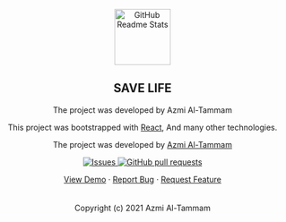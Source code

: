 <p align="center"> <img width="100px" src="https://res.cloudinary.com/durpirilj/image/upload/v1638193558/icon_fenpky.png" align="center" alt="GitHub Readme Stats" /> <h2 align="center">SAVE LIFE</h2> <p align="center">The project was developed by Azmi Al-Tammam</p></p>

<p align="center">
This project was bootstrapped with <a href="https://reactjs.org/">React</a>, And many other technologies.
</p>
<p align="center">
The project was developed by <a href="https://twitter.com/azzmmii">Azmi Al-Tammam</a>
</p>

<p align="center">
    <a href="https://github.com/AzmiTammam/blood-donation/issues">
      <img alt="Issues" src="https://img.shields.io/github/issues/anuraghazra/github-readme-stats?color=0088ff" />
    </a>
    <a href="https://github.com/AzmiTammam/blood-donation/pulls">
      <img alt="GitHub pull requests" src="https://img.shields.io/github/issues-pr/anuraghazra/github-readme-stats?color=0088ff" />
    </a>
    <br />
  </p>
  <p align="center">
    <a href="#demo">View Demo</a>
    ·
    <a href="https://github.com/AzmiTammam/blood-donation/issues/new/choose">Report Bug</a>
    ·
    <a href="https://github.com/AzmiTammam/blood-donation/issues/new/choose">Request Feature</a>
    <br/>
    <br/>
    <br/>
    Copyright (c) 2021 Azmi Al-Tammam
  </p>
